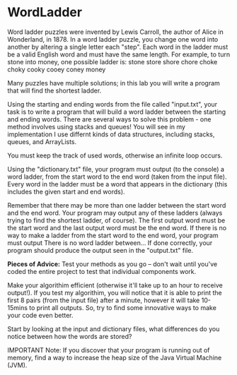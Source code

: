 # WordLadder

Word ladder puzzles were invented by Lewis Carroll, the author of Alice in Wonderland, in 1878. In a word ladder puzzle, you change one word into another by altering a single letter each "step". Each word in the ladder must be a valid English word and must have the same length. For example, to turn stone into money, one possible ladder is:
	stone  store  shore  chore  choke  choky  cooky  cooey  coney  money
 
Many puzzles have multiple solutions; in this lab you will write a program that will find the shortest ladder.

Using the starting and ending words from the file called "input.txt", your task is to write a program that will build a word ladder between the starting and ending words.
There are several ways to solve this problem - one method involves using stacks and queues! You will see in my implementation I use differnt kinds of data structures, including stacks, queues, and ArrayLists.

You must keep the track of used words, otherwise an infinite loop occurs.

Using the "dictionary.txt" file, your program must output (to the console) a word ladder, from the start word to the end word (taken from the input file). Every word in the ladder must be a word that appears in the dictionary (this includes the given start and end words). 

Remember that there may be more than one ladder between the start word and the end word. Your program may output any of these ladders (always trying to find the shortest ladder, of course). The first output word must be the start word and the last output word must be the end word. If there is no way to make a ladder from the start word to the end word, your program must output There is no word ladder between...
If done correctly, your program should produce the output seen in the "output.txt" file.  

**Pieces of Advice:**
Test your methods as you go – don't wait until you've coded the entire project to test that individual components work.

Make your algorithim efficient (otherwise it'll take up to an hour to receive output!). If you test my algorithim, you will notice that it is able to print the first 8 pairs (from the input file) after a minute, however it will take 10-15mins to print all outputs. So, try to find some innovative ways to make your code even better.

Start by looking at the input and dictionary files, what differences do you notice between how the words are stored?

IMPORTANT Note: If you discover that your program is running out of memory, find a way to increase the heap size of the Java Virtual Machine (JVM).
